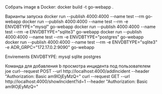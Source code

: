 
Собрать image в Docker:
                docker build -t go-webapp .

Варианты запуска 
                docker run --publish 4000:4000  --name test --rm  go-webapp
                docker run --publish 4000:4000  --name test --rm -e ENVDBTYPE="mysql"  go-webapp
                docker run --publish 4000:4000  --name test --rm -e ENVDBTYPE="sqlite3"  go-webapp
                docker run --publish 4000:4000  --name test --rm -e ENVDBTYPE="postgres"  go-webapp
                docker run --publish 4000:4000  --name test --rm -e ENVDBTYPE="sqlite3" -e  ADR_GRPC="172.17.0.2:9090"  go-webapp

Envirements
    ENVDBTYPE:
                mysql
                sqlite
                postgres

Команда для добавления b просмотра инцидента под пользователем joe
                curl--request POST --url http://localhost:4000/addIncident --header "Authorization: Basic am9lOjEyMzQ="
                curl --request GET --url http://localhost:4000/showIncident?id=1 --header "Authorization: Basic am9lOjEyMzQ="
                
                

